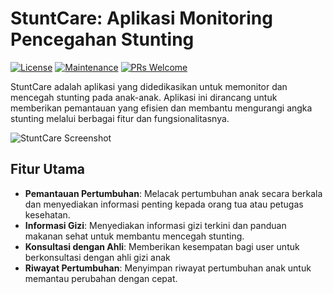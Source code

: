 # StuntCare: Aplikasi Monitoring Pencegahan Stunting

[![License](https://img.shields.io/badge/License-MIT-blue.svg)](https://opensource.org/licenses/MIT)
[![Maintenance](https://img.shields.io/badge/Maintained%3F-Yes-green.svg)](https://github.com/yourusername/StuntCare/graphs/commit-activity)
[![PRs Welcome](https://img.shields.io/badge/PRs-welcome-brightgreen.svg)](https://github.com/yourusername/StuntCare/pulls)

StuntCare adalah aplikasi yang didedikasikan untuk memonitor dan mencegah stunting pada anak-anak. Aplikasi ini dirancang untuk memberikan pemantauan yang efisien dan membantu mengurangi angka stunting melalui berbagai fitur dan fungsionalitasnya.

![StuntCare Screenshot]([https://drive.google.com/file/d/1wswIv2HL8lU3E8IYHti45SlOrKexHCIt/view?usp=drive_link])

## Fitur Utama

- **Pemantauan Pertumbuhan**: Melacak pertumbuhan anak secara berkala dan menyediakan informasi penting kepada orang tua atau petugas kesehatan.
- **Informasi Gizi**: Menyediakan informasi gizi terkini dan panduan makanan sehat untuk membantu mencegah stunting.
- **Konsultasi dengan Ahli**: Memberikan kesempatan bagi user untuk berkonsultasi dengan ahli gizi anak
- **Riwayat Pertumbuhan**: Menyimpan riwayat pertumbuhan anak untuk memantau perubahan dengan cepat.
